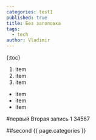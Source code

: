 ```yaml
---
categories: test1
published: true
title: Без заголовка
tags: 
  - tech
author: Vladimir
---
```


{:toc}

1. item
1. item
1. item


- item
- item
- item


#первый
Вторая запись 1
34567

##second
{{ page.categories }}